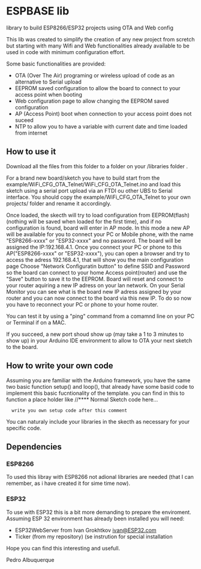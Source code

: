 # ESPBASE lib
library to build ESP8266/ESP32 projects using OTA and Web config

This lib was created to simplify the creation of any new project from scretch but starting with many Wifi and Web functionalities already available to be used in code with minimum configuration effort.

Some basic functionalities are provided:
* OTA (Over The Air) programing or wireless upload of code as an alternative to Serial upload
* EEPROM saved configuration to allow the board to connect to your access point when booting
* Web configuration page to allow changing the EEPROM saved configuration
* AP (Access Point) boot when connection to your access point does not suceed
* NTP to allow you to have a variable with current date and time loaded from internet

## How to use it

Download all the files from this folder to a folder on your <projects>/libraries folder .

For a brand new board/sketch you have to build start from the example/WiFi_CFG_OTA_Telnet/WiFi_CFG_OTA_Telnet.ino and load this sketch using a serial port upload via an FTDI ou other UBS to Serial interface.
You should copy the example/WiFi_CFG_OTA_Telnet to your own projects/<myProj> folder and rename it accordingly.

Once loaded, the skecth will try to load configuration from EEPROM(flash) (nothing will be saved when loaded for the first time), and if no configuration is found, board will enter in AP mode. 
In this mode a new AP will be available for you to connect your PC or Mobile phone, with the name "ESP8266-xxxx" or "ESP32-xxxx" and no password.
The board will be assigned the IP:192.168.4.1.
Once you connect your PC or phone to this AP("ESP8266-xxxx" or "ESP32-xxxx"), you can open a browser and try to access the adress 192.168.4.1, that will show you the main configuration page
Choose "Network Configuratin button" to define SSID and Password so the board can connect to your home Access point(router) and use the "Save" button to save it to the EEPROM.
Board will reset and connect to your router aquiring a new IP adress on your lan network.
On your Serial Monitor you can see what is the board new IP adress assigned by your router and you can now connect to the board via this new IP. 
To do so now you have to reconnect your PC or phone to your home router.

You can test it by using a "ping" command from a comamnd line on your PC or Terminal if on a MAC.

If you succeed, a new port shoud show up (may take a 1 to 3 minutes to show up) in your Arduino IDE environment to allow to OTA your next sketch to the board.

## How to write your own code

Assuming you are familiar with the Arduino framework, you have the same two basic function setup() and loop(), that already have some basid code to implement this basic fucntionality of the template.
you can find in this to function a place holder like
    //**** Normal Sketch code here...
      
      write you own setup code after this comment
      
You can naturaly include your libraries in the skecth as necessary for your specific code.

## Dependencies

### ESP8266
To used this libray with ESP8266 not adional libraries are needed (that I can remember, as i have created it for sime time now).

### ESP32
To use with ESP32 this is a bit more demanding to prepare the enviroment.
Assuming ESP 32 environment has already been installed you will need:
- ESP32WebServer from Ivan Grokhtkov <ivan@ESP32.com>
- Ticker (from my repository) (se instrution for special installation




Hope you can find this interesting and usefull.

Pedro Albuquerque
